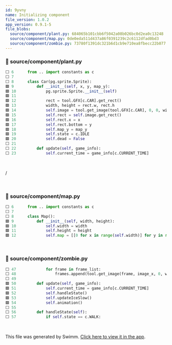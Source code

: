 ```yaml
---
id: 9yvny
name: Initializing component
file_version: 1.0.2
app_version: 0.9.1-5
file_blobs:
  source/component/plant.py: 684065b101cbb6f5042a08b026bc0d2ea0c13248
  source/component/map.py: 0de0eda511d437a86f0391239c2c6112dfad0bd3
  source/component/zombie.py: 73780f1391dc321b6d1cb9e710ea8fbecc22b077
---
```


<!-- NOTE-swimm-snippet: the lines below link your snippet to Swimm -->
### 📄 source/component/plant.py
```python
⬜ 6      from .. import constants as c
⬜ 7      
⬜ 8      class Car(pg.sprite.Sprite):
🟩 9          def __init__(self, x, y, map_y):
🟩 10             pg.sprite.Sprite.__init__(self)
🟩 11     
🟩 12             rect = tool.GFX[c.CAR].get_rect()
🟩 13             width, height = rect.w, rect.h
🟩 14             self.image = tool.get_image(tool.GFX[c.CAR], 0, 0, width, height)
🟩 15             self.rect = self.image.get_rect()
🟩 16             self.rect.x = x
🟩 17             self.rect.bottom = y
🟩 18             self.map_y = map_y
🟩 19             self.state = c.IDLE
🟩 20             self.dead = False
⬜ 21     
⬜ 22         def update(self, game_info):
⬜ 23             self.current_time = game_info[c.CURRENT_TIME]
```

<br/>

/

<br/>

<!-- NOTE-swimm-snippet: the lines below link your snippet to Swimm -->
### 📄 source/component/map.py
```python
⬜ 6      from .. import constants as c
⬜ 7      
⬜ 8      class Map():
🟩 9          def __init__(self, width, height):
🟩 10             self.width = width
🟩 11             self.height = height
🟩 12             self.map = [[0 for x in range(self.width)] for y in range(self.height)]
```

<br/>

<!-- NOTE-swimm-snippet: the lines below link your snippet to Swimm -->
### 📄 source/component/zombie.py
```python
⬜ 47             for frame in frame_list:
⬜ 48                 frames.append(tool.get_image(frame, image_x, 0, width, height, colorkey))
⬜ 49     
🟩 50         def update(self, game_info):
🟩 51             self.current_time = game_info[c.CURRENT_TIME]
🟩 52             self.handleState()
🟩 53             self.updateIceSlow()
🟩 54             self.animation()
⬜ 55     
⬜ 56         def handleState(self):
⬜ 57             if self.state == c.WALK:
```

<br/>

This file was generated by Swimm. [Click here to view it in the app](https://swimm-web-app.web.app/repos/Z2l0aHViJTNBJTNBUHl0aG9uUGxhbnRzVnNab21iaWVzJTNBJTNBc2h1anV1dQ==/docs/9yvny).